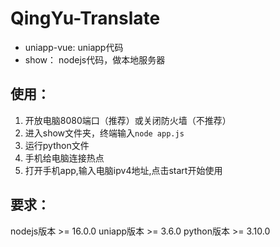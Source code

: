 # QingYu-Translate

- uniapp-vue: uniapp代码
- show： nodejs代码，做本地服务器
## 使用：
1. 开放电脑8080端口（推荐）或关闭防火墙（不推荐）
2. 进入show文件夹，终端输入`node app.js`
3. 运行python文件
4. 手机给电脑连接热点
4. 打开手机app,输入电脑ipv4地址,点击start开始使用

## 要求：
nodejs版本 >= 16.0.0
uniapp版本 >= 3.6.0
python版本 >= 3.10.0
